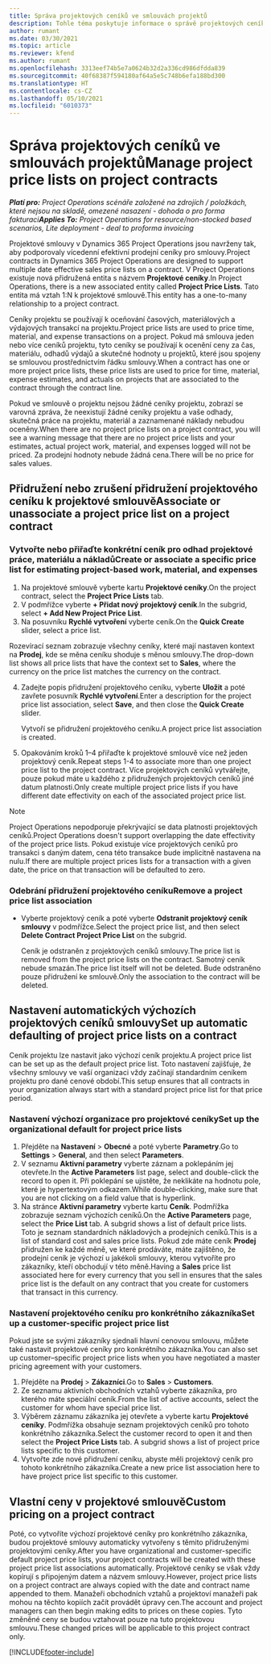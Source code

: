 ```yaml
---
title: Správa projektových ceníků ve smlouvách projektů
description: Tohle téma poskytuje informace o správě projektových ceníků u projektových smluv.
author: rumant
ms.date: 03/30/2021
ms.topic: article
ms.reviewer: kfend
ms.author: rumant
ms.openlocfilehash: 3313eef74b5e7a0624b32d2a336cd986dfdda839
ms.sourcegitcommit: 40f68387f594180af64a5e5c748b6efa188bd300
ms.translationtype: HT
ms.contentlocale: cs-CZ
ms.lasthandoff: 05/10/2021
ms.locfileid: "6010373"
---
```

# <a name="manage-project-price-lists-on-project-contracts"></a><span data-ttu-id="da724-103">Správa projektových ceníků ve smlouvách projektů</span><span class="sxs-lookup"><span data-stu-id="da724-103">Manage project price lists on project contracts</span></span>

<span data-ttu-id="da724-104">_**Platí pro:** Project Operations scénáře založené na zdrojích / položkách, které nejsou na skladě, omezené nasazení - dohoda o pro forma fakturaci_</span><span class="sxs-lookup"><span data-stu-id="da724-104">_**Applies To:** Project Operations for resource/non-stocked based scenarios, Lite deployment - deal to proforma invoicing_</span></span>

<span data-ttu-id="da724-105">Projektové smlouvy v Dynamics 365 Project Operations jsou navrženy tak, aby podporovaly vícedenní efektivní prodejní ceníky pro smlouvy.</span><span class="sxs-lookup"><span data-stu-id="da724-105">Project contracts in Dynamics 365 Project Operations are designed to support multiple date effective sales price lists on a contract.</span></span> <span data-ttu-id="da724-106">V Project Operations existuje nová přidružená entita s názvem **Projektové ceníky**.</span><span class="sxs-lookup"><span data-stu-id="da724-106">In Project Operations, there is a new associated entity called **Project Price Lists**.</span></span> <span data-ttu-id="da724-107">Tato entita má vztah 1:N k projektové smlouvě.</span><span class="sxs-lookup"><span data-stu-id="da724-107">This entity has a one-to-many relationship to a project contract.</span></span>

<span data-ttu-id="da724-108">Ceníky projektu se používají k oceňování časových, materiálových a výdajových transakcí na projektu.</span><span class="sxs-lookup"><span data-stu-id="da724-108">Project price lists are used to price time, material, and expense transactions on a project.</span></span> <span data-ttu-id="da724-109">Pokud má smlouva jeden nebo více ceníků projektu, tyto ceníky se používají k ocenění ceny za čas, materiálu, odhadů výdajů a skutečné hodnoty u projektů, které jsou spojeny se smlouvou prostřednictvím řádku smlouvy.</span><span class="sxs-lookup"><span data-stu-id="da724-109">When a contract has one or more project price lists, these price lists are used to price for time, material, expense estimates, and actuals on projects that are associated to the contract through the contract line.</span></span>

<span data-ttu-id="da724-110">Pokud ve smlouvě o projektu nejsou žádné ceníky projektu, zobrazí se varovná zpráva, že neexistují žádné ceníky projektu a vaše odhady, skutečná práce na projektu, materiál a zaznamenané náklady nebudou oceněny.</span><span class="sxs-lookup"><span data-stu-id="da724-110">When there are no project price lists on a project contract, you will see a warning message that there are no project price lists and your estimates, actual project work, material, and expenses logged will not be priced.</span></span> <span data-ttu-id="da724-111">Za prodejní hodnoty nebude žádná cena.</span><span class="sxs-lookup"><span data-stu-id="da724-111">There will be no price for sales values.</span></span>

## <a name="associate-or-unassociate-a-project-price-list-on-a-project-contract"></a><span data-ttu-id="da724-112">Přidružení nebo zrušení přidružení projektového ceníku k projektové smlouvě</span><span class="sxs-lookup"><span data-stu-id="da724-112">Associate or unassociate a project price list on a project contract</span></span>

### <a name="create-or-associate-a-specific-price-list-for-estimating-project-based-work-material-and-expenses"></a><span data-ttu-id="da724-113">Vytvořte nebo přiřaďte konkrétní ceník pro odhad projektové práce, materiálu a nákladů</span><span class="sxs-lookup"><span data-stu-id="da724-113">Create or associate a specific price list for estimating project-based work, material, and expenses</span></span>

1. <span data-ttu-id="da724-114">Na projektové smlouvě vyberte kartu **Projektové ceníky**.</span><span class="sxs-lookup"><span data-stu-id="da724-114">On the project contract, select the **Project Price Lists** tab.</span></span>
2. <span data-ttu-id="da724-115">V podmřížce vyberte **+ Přidat nový projektový ceník**.</span><span class="sxs-lookup"><span data-stu-id="da724-115">In the subgrid, select **+ Add New Project Price List**.</span></span>
3. <span data-ttu-id="da724-116">Na posuvníku **Rychlé vytvoření** vyberte ceník.</span><span class="sxs-lookup"><span data-stu-id="da724-116">On the **Quick Create** slider, select a price list.</span></span> 

  <span data-ttu-id="da724-117">Rozevírací seznam zobrazuje všechny ceníky, které mají nastaven kontext na **Prodej**, kde se měna ceníku shoduje s měnou smlouvy.</span><span class="sxs-lookup"><span data-stu-id="da724-117">The drop-down list shows all price lists that have the context set to **Sales**, where the currency on the price list matches the currency on the contract.</span></span>
  
4. <span data-ttu-id="da724-118">Zadejte popis přidružení projektového ceníku, vyberte **Uložit** a poté zavřete posuvník **Rychlé vytvoření**.</span><span class="sxs-lookup"><span data-stu-id="da724-118">Enter a description for the project price list association, select **Save**, and then close the **Quick Create** slider.</span></span>

   <span data-ttu-id="da724-119">Vytvoří se přidružení projektového ceníku.</span><span class="sxs-lookup"><span data-stu-id="da724-119">A project price list association is created.</span></span>
   
5. <span data-ttu-id="da724-120">Opakováním kroků 1–4 přiřaďte k projektové smlouvě více než jeden projektový ceník.</span><span class="sxs-lookup"><span data-stu-id="da724-120">Repeat steps 1-4 to associate more than one project price list to the project contract.</span></span> <span data-ttu-id="da724-121">Více projektových ceníků vytvářejte, pouze pokud máte u každého z přidružených projektových ceníků jiné datum platnosti.</span><span class="sxs-lookup"><span data-stu-id="da724-121">Only create multiple project price lists if you have different date effectivity on each of the associated project price list.</span></span>

> [!NOTE]
> <span data-ttu-id="da724-122">Project Operations nepodporuje překrývající se data platnosti projektových ceníků.</span><span class="sxs-lookup"><span data-stu-id="da724-122">Project Operations doesn't support overlapping the date effectivity of the project price lists.</span></span> <span data-ttu-id="da724-123">Pokud existuje více projektových ceníků pro transakci s daným datem, cena této transakce bude implicitně nastavena na nulu.</span><span class="sxs-lookup"><span data-stu-id="da724-123">If there are multiple project prices lists for a transaction with a given date, the price on that transaction will be defaulted to zero.</span></span>

### <a name="remove-a-project-price-list-association"></a><span data-ttu-id="da724-124">Odebrání přidružení projektového ceníku</span><span class="sxs-lookup"><span data-stu-id="da724-124">Remove a project price list association</span></span>

- <span data-ttu-id="da724-125">Vyberte projektový ceník a poté vyberte **Odstranit projektový ceník smlouvy** v podmřížce.</span><span class="sxs-lookup"><span data-stu-id="da724-125">Select the project price list, and then select **Delete Contract Project Price List** on the subgrid.</span></span> 

  <span data-ttu-id="da724-126">Ceník je odstraněn z projektových ceníků smlouvy.</span><span class="sxs-lookup"><span data-stu-id="da724-126">The price list is removed from the project price lists on the contract.</span></span> <span data-ttu-id="da724-127">Samotný ceník nebude smazán.</span><span class="sxs-lookup"><span data-stu-id="da724-127">The price list itself will not be deleted.</span></span> <span data-ttu-id="da724-128">Bude odstraněno pouze přidružení ke smlouvě.</span><span class="sxs-lookup"><span data-stu-id="da724-128">Only the association to the contract will be deleted.</span></span>

## <a name="set-up-automatic-defaulting-of-project-price-lists-on-a-contract"></a><span data-ttu-id="da724-129">Nastavení automatických výchozích projektových ceníků smlouvy</span><span class="sxs-lookup"><span data-stu-id="da724-129">Set up automatic defaulting of project price lists on a contract</span></span>

<span data-ttu-id="da724-130">Ceník projektu lze nastavit jako výchozí ceník projektu.</span><span class="sxs-lookup"><span data-stu-id="da724-130">A project price list can be set up as the default project price list.</span></span> <span data-ttu-id="da724-131">Toto nastavení zajišťuje, že všechny smlouvy ve vaší organizaci vždy začínají standardním ceníkem projektu pro dané cenové období.</span><span class="sxs-lookup"><span data-stu-id="da724-131">This setup ensures that all contracts in your organization always start with a standard project price list for that price period.</span></span>

### <a name="set-up-the-organizational-default-for-project-price-lists"></a><span data-ttu-id="da724-132">Nastavení výchozí organizace pro projektové ceníky</span><span class="sxs-lookup"><span data-stu-id="da724-132">Set up the organizational default for project price lists</span></span>

1. <span data-ttu-id="da724-133">Přejděte na **Nastavení** > **Obecné** a poté vyberte **Parametry**.</span><span class="sxs-lookup"><span data-stu-id="da724-133">Go to **Settings** > **General**, and then select **Parameters**.</span></span>
2. <span data-ttu-id="da724-134">V seznamu **Aktivní parametry** vyberte záznam a poklepáním jej otevřete.</span><span class="sxs-lookup"><span data-stu-id="da724-134">In the **Active Parameters** list page, select and double-click the record to open it.</span></span> <span data-ttu-id="da724-135">Při poklepání se ujistěte, že neklikáte na hodnotu pole, které je hypertextovým odkazem.</span><span class="sxs-lookup"><span data-stu-id="da724-135">While double–clicking, make sure that you are not clicking on a field value that is hyperlink.</span></span> 
3. <span data-ttu-id="da724-136">Na stránce **Aktivní parametry** vyberte kartu **Ceník**. Podmřížka zobrazuje seznam výchozích ceníků.</span><span class="sxs-lookup"><span data-stu-id="da724-136">On the **Active Parameters** page, select the **Price List** tab. A subgrid shows a list of default price lists.</span></span> <span data-ttu-id="da724-137">Toto je seznam standardních nákladových a prodejních ceníků.</span><span class="sxs-lookup"><span data-stu-id="da724-137">This is a list of standard cost and sales price lists.</span></span> <span data-ttu-id="da724-138">Pokud zde máte ceník **Prodej** přidružen ke každé měně, ve které prodáváte, máte zajištěno, že prodejní ceník je výchozí u jakékoli smlouvy, kterou vytvoříte pro zákazníky, kteří obchodují v této měně.</span><span class="sxs-lookup"><span data-stu-id="da724-138">Having a **Sales** price list associated here for every currency that you sell in ensures that the sales price list is the default on any contract that you create for customers that transact in this currency.</span></span>

### <a name="set-up-a-customer-specific-project-price-list"></a><span data-ttu-id="da724-139">Nastavení projektového ceníku pro konkrétního zákazníka</span><span class="sxs-lookup"><span data-stu-id="da724-139">Set up a customer-specific project price list</span></span>

<span data-ttu-id="da724-140">Pokud jste se svými zákazníky sjednali hlavní cenovou smlouvu, můžete také nastavit projektové ceníky pro konkrétního zákazníka.</span><span class="sxs-lookup"><span data-stu-id="da724-140">You can also set up customer–specific project price lists when you have negotiated a master pricing agreement with your customers.</span></span>

1. <span data-ttu-id="da724-141">Přejděte na **Prodej** > **Zákazníci**.</span><span class="sxs-lookup"><span data-stu-id="da724-141">Go to **Sales** > **Customers**.</span></span>
2. <span data-ttu-id="da724-142">Ze seznamu aktivních obchodních vztahů vyberte zákazníka, pro kterého máte speciální ceník.</span><span class="sxs-lookup"><span data-stu-id="da724-142">From the list of active accounts, select the customer for whom have special price list.</span></span>
3. <span data-ttu-id="da724-143">Výběrem záznamu zákazníka jej otevřete a vyberte kartu **Projektové ceníky**. Podmřížka obsahuje seznam projektových ceníků pro tohoto konkrétního zákazníka.</span><span class="sxs-lookup"><span data-stu-id="da724-143">Select the customer record to open it and then select the **Project Price Lists** tab. A subgrid shows a list of project price lists specific to this customer.</span></span> 
4. <span data-ttu-id="da724-144">Vytvořte zde nové přidružení ceníku, abyste měli projektový ceník pro tohoto konkrétního zákazníka.</span><span class="sxs-lookup"><span data-stu-id="da724-144">Create a new price list association here to have project price list specific to this customer.</span></span>

## <a name="custom-pricing-on-a-project-contract"></a><span data-ttu-id="da724-145">Vlastní ceny v projektové smlouvě</span><span class="sxs-lookup"><span data-stu-id="da724-145">Custom pricing on a project contract</span></span>

<span data-ttu-id="da724-146">Poté, co vytvoříte výchozí projektové ceníky pro konkrétního zákazníka, budou projektové smlouvy automaticky vytvořeny s těmito přidruženými projektovými ceníky.</span><span class="sxs-lookup"><span data-stu-id="da724-146">After you have organizational and customer-specific default project price lists, your project contracts will be created with these project price list associations automatically.</span></span> <span data-ttu-id="da724-147">Projektové ceníky se však vždy kopírují s připojeným datem a názvem smlouvy.</span><span class="sxs-lookup"><span data-stu-id="da724-147">However, project price lists on a project contract are always copied with the date and contract name appended to them.</span></span> <span data-ttu-id="da724-148">Manažeři obchodních vztahů a projektoví manažeři pak mohou na těchto kopiích začít provádět úpravy cen.</span><span class="sxs-lookup"><span data-stu-id="da724-148">The account and project managers can then begin making edits to prices on these copies.</span></span> <span data-ttu-id="da724-149">Tyto změněné ceny se budou vztahovat pouze na tuto projektovou smlouvu.</span><span class="sxs-lookup"><span data-stu-id="da724-149">These changed prices will be applicable to this project contract only.</span></span>


[!INCLUDE[footer-include](../includes/footer-banner.md)]
